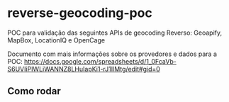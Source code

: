 # reverse-geocoding-poc

POC para validação das seguintes APIs de geocoding Reverso:
Geoapify, MapBox, LocationIQ e OpenCage

Documento com mais informações sobre os provedores e dados para a POC: 
https://docs.google.com/spreadsheets/d/1_0FcaVb-S6UVIiPIWLiWANNZ8LHuIapKi1-rJ1IlMtg/edit#gid=0

## Como rodar



